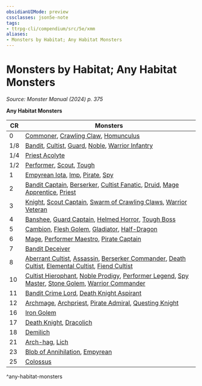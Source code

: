 ```yaml
---
obsidianUIMode: preview
cssclasses: json5e-note
tags:
- ttrpg-cli/compendium/src/5e/xmm
aliases:
- Monsters by Habitat; Any Habitat Monsters
---
```

# Monsters by Habitat; Any Habitat Monsters
*Source: Monster Manual (2024) p. 375* 

**Any Habitat Monsters**

| CR | Monsters |
|----|----------|
| 0 | [Commoner](/3-Mechanics/CLI/bestiary/humanoid/commoner-xmm.md), [Crawling Claw](/3-Mechanics/CLI/bestiary/undead/crawling-claw-xmm.md), [Homunculus](/3-Mechanics/CLI/bestiary/construct/homunculus-xmm.md) |
| 1/8 | [Bandit](/3-Mechanics/CLI/bestiary/humanoid/bandit-xmm.md), [Cultist](/3-Mechanics/CLI/bestiary/humanoid/cultist-xmm.md), [Guard](/3-Mechanics/CLI/bestiary/humanoid/guard-xmm.md), [Noble](/3-Mechanics/CLI/bestiary/humanoid/noble-xmm.md), [Warrior Infantry](/3-Mechanics/CLI/bestiary/humanoid/warrior-infantry-xmm.md) |
| 1/4 | [Priest Acolyte](/3-Mechanics/CLI/bestiary/humanoid/priest-acolyte-xmm.md) |
| 1/2 | [Performer](/3-Mechanics/CLI/bestiary/humanoid/performer-xmm.md), [Scout](/3-Mechanics/CLI/bestiary/humanoid/scout-xmm.md), [Tough](/3-Mechanics/CLI/bestiary/humanoid/tough-xmm.md) |
| 1 | [Empyrean Iota](/3-Mechanics/CLI/bestiary/miscellaneous/empyrean-iota-xmm.md), [Imp](/3-Mechanics/CLI/bestiary/fiend/imp-xmm.md), [Pirate](/3-Mechanics/CLI/bestiary/humanoid/pirate-xmm.md), [Spy](/3-Mechanics/CLI/bestiary/humanoid/spy-xmm.md) |
| 2 | [Bandit Captain](/3-Mechanics/CLI/bestiary/humanoid/bandit-captain-xmm.md), [Berserker](/3-Mechanics/CLI/bestiary/humanoid/berserker-xmm.md), [Cultist Fanatic](/3-Mechanics/CLI/bestiary/humanoid/cultist-fanatic-xmm.md), [Druid](/3-Mechanics/CLI/bestiary/humanoid/druid-xmm.md), [Mage Apprentice](/3-Mechanics/CLI/bestiary/humanoid/mage-apprentice-xmm.md), [Priest](/3-Mechanics/CLI/bestiary/humanoid/priest-xmm.md) |
| 3 | [Knight](/3-Mechanics/CLI/bestiary/humanoid/knight-xmm.md), [Scout Captain](/3-Mechanics/CLI/bestiary/humanoid/scout-captain-xmm.md), [Swarm of Crawling Claws](/3-Mechanics/CLI/bestiary/undead/swarm-of-crawling-claws-xmm.md), [Warrior Veteran](/3-Mechanics/CLI/bestiary/humanoid/warrior-veteran-xmm.md) |
| 4 | [Banshee](/3-Mechanics/CLI/bestiary/undead/banshee-xmm.md), [Guard Captain](/3-Mechanics/CLI/bestiary/humanoid/guard-captain-xmm.md), [Helmed Horror](/3-Mechanics/CLI/bestiary/construct/helmed-horror-xmm.md), [Tough Boss](/3-Mechanics/CLI/bestiary/humanoid/tough-boss-xmm.md) |
| 5 | [Cambion](/3-Mechanics/CLI/bestiary/fiend/cambion-xmm.md), [Flesh Golem](/3-Mechanics/CLI/bestiary/construct/flesh-golem-xmm.md), [Gladiator](/3-Mechanics/CLI/bestiary/humanoid/gladiator-xmm.md), [Half-Dragon](/3-Mechanics/CLI/bestiary/dragon/half-dragon-xmm.md) |
| 6 | [Mage](/3-Mechanics/CLI/bestiary/humanoid/mage-xmm.md), [Performer Maestro](/3-Mechanics/CLI/bestiary/humanoid/performer-maestro-xmm.md), [Pirate Captain](/3-Mechanics/CLI/bestiary/humanoid/pirate-captain-xmm.md) |
| 7 | [Bandit Deceiver](/3-Mechanics/CLI/bestiary/humanoid/bandit-deceiver-xmm.md) |
| 8 | [Aberrant Cultist](/3-Mechanics/CLI/bestiary/humanoid/aberrant-cultist-xmm.md), [Assassin](/3-Mechanics/CLI/bestiary/humanoid/assassin-xmm.md), [Berserker Commander](/3-Mechanics/CLI/bestiary/humanoid/berserker-commander-xmm.md), [Death Cultist](/3-Mechanics/CLI/bestiary/humanoid/death-cultist-xmm.md), [Elemental Cultist](/3-Mechanics/CLI/bestiary/humanoid/elemental-cultist-xmm.md), [Fiend Cultist](/3-Mechanics/CLI/bestiary/humanoid/fiend-cultist-xmm.md) |
| 10 | [Cultist Hierophant](/3-Mechanics/CLI/bestiary/humanoid/cultist-hierophant-xmm.md), [Noble Prodigy](/3-Mechanics/CLI/bestiary/humanoid/noble-prodigy-xmm.md), [Performer Legend](/3-Mechanics/CLI/bestiary/humanoid/performer-legend-xmm.md), [Spy Master](/3-Mechanics/CLI/bestiary/humanoid/spy-master-xmm.md), [Stone Golem](/3-Mechanics/CLI/bestiary/construct/stone-golem-xmm.md), [Warrior Commander](/3-Mechanics/CLI/bestiary/humanoid/warrior-commander-xmm.md) |
| 11 | [Bandit Crime Lord](/3-Mechanics/CLI/bestiary/humanoid/bandit-crime-lord-xmm.md), [Death Knight Aspirant](/3-Mechanics/CLI/bestiary/undead/death-knight-aspirant-xmm.md) |
| 12 | [Archmage](/3-Mechanics/CLI/bestiary/humanoid/archmage-xmm.md), [Archpriest](/3-Mechanics/CLI/bestiary/humanoid/archpriest-xmm.md), [Pirate Admiral](/3-Mechanics/CLI/bestiary/humanoid/pirate-admiral-xmm.md), [Questing Knight](/3-Mechanics/CLI/bestiary/humanoid/questing-knight-xmm.md) |
| 16 | [Iron Golem](/3-Mechanics/CLI/bestiary/construct/iron-golem-xmm.md) |
| 17 | [Death Knight](/3-Mechanics/CLI/bestiary/undead/death-knight-xmm.md), [Dracolich](/3-Mechanics/CLI/bestiary/undead/dracolich-xmm.md) |
| 18 | [Demilich](/3-Mechanics/CLI/bestiary/undead/demilich-xmm.md) |
| 21 | [Arch-hag](/3-Mechanics/CLI/bestiary/fey/arch-hag-xmm.md), [Lich](/3-Mechanics/CLI/bestiary/undead/lich-xmm.md) |
| 23 | [Blob of Annihilation](/3-Mechanics/CLI/bestiary/ooze/blob-of-annihilation-xmm.md), [Empyrean](/3-Mechanics/CLI/bestiary/miscellaneous/empyrean-xmm.md) |
| 25 | [Colossus](/3-Mechanics/CLI/bestiary/construct/colossus-xmm.md) |
^any-habitat-monsters